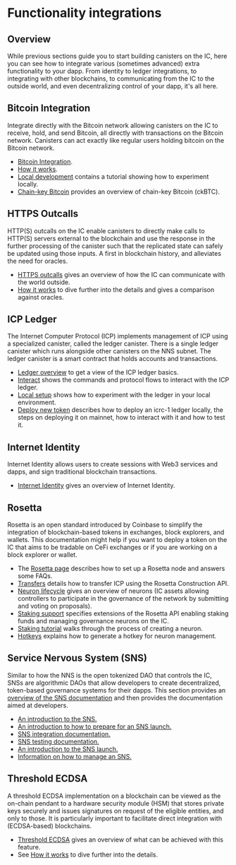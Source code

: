 # Functionality integrations

## Overview

While previous sections guide you to start building canisters on the IC, here you can see how to integrate various (sometimes advanced) extra functionality to your dapp. From identity to ledger integrations, to integrating with other blockchains, to communicating from the IC to the outside world, and even decentralizing control of your dapp, it's all here.

## Bitcoin Integration
Integrate directly with the Bitcoin network allowing canisters on the IC to receive, hold, and send Bitcoin, all directly with transactions on the Bitcoin network. Canisters can act exactly like regular users holding bitcoin on the Bitcoin network.

- [Bitcoin Integration](./bitcoin/index.md).
- [How it works](./bitcoin/bitcoin-how-it-works.md).
- [Local development](./bitcoin/local-development.md) contains a tutorial showing how to experiment locally.
- [Chain-key Bitcoin](./bitcoin/ckbtc.md) provides an overview of chain-key Bitcoin (ckBTC).

## HTTPS Outcalls
HTTP(S) outcalls on the IC enable canisters to directly make calls to HTTP(S) servers external to the blockchain and use the response in the further processing of the canister such that the replicated state can safely be updated using those inputs. A first in blockchain history, and alleviates the need for oracles.

* [HTTPS outcalls](./https-outcalls/index.md) gives an overview of how the IC can communicate with the world outside.
* [How it works](./https-outcalls/https-outcalls-how-it-works.md) to dive further into the details and gives a comparison against oracles.

## ICP Ledger
The Internet Computer Protocol (ICP) implements management of ICP using a specialized canister, called the ledger canister. There is a single ledger canister which runs alongside other canisters on the NNS subnet. The ledger canister is a smart contract that holds accounts and transactions.

* [Ledger overview](./ledger/index.md) to get a view of the ICP ledger basics.
* [Interact](./ledger/interact-with-ledger.md) shows the commands and protocol flows to interact with the ICP ledger.
* [Local setup](./ledger/ledger-local-setup.md) shows how to experiment with the ledger in your local environment.
* [Deploy new token](./ledger/icrc1-ledger-local-setup.md) describes how to deploy an icrc-1 ledger locally, the steps on deploying it on mainnet, how to interact with it and how to test it.

## Internet Identity
Internet Identity allows users to create sessions with Web3 services and dapps, and sign traditional blockchain transactions.
* [Internet Identity](../../references/ii-spec.md) gives an overview of Internet Identity.

## Rosetta
Rosetta is an open standard introduced by Coinbase to simplify the integration of blockchain-based tokens in exchanges, block explorers, and wallets. This documentation might help if you want to deploy a token on the IC that aims to be tradable on CeFi exchanges or if you are working on a block explorer or wallet.
* The [Rosetta page](./rosetta/index.md) describes how to set up a Rosetta node and answers some FAQs.
* [Transfers](./rosetta/transfers.md) details how to transfer ICP using the Rosetta Construction API.
* [Neuron lifecycle](./rosetta/neuron-lifecycle.md) gives an overview of neurons (IC assets allowing controllers to participate in the governance of the network by submitting and voting on proposals).
* [Staking support](./rosetta/staking-support.md) specifies extensions of the Rosetta API enabling staking funds and managing governance neurons on the IC.
* [Staking tutorial](./rosetta/staking-tutorial.md) walks through the process of creating a neuron.
* [Hotkeys](./rosetta/hotkeys.md) explains how to generate a hotkey for neuron management.

## Service Nervous System (SNS)
Similar to how the NNS is the open tokenized DAO that controls the IC, SNSs are algorithmic DAOs that allow developers to create decentralized, token-based governance systems for their dapps. This section provides an [overview of the SNS documentation](./sns/index.md) and then provides the documentation aimed at developers.

* [An introduction to the SNS.](./sns/introduction/sns-intro-high-level.md)
* [An introduction to how to prepare for an SNS launch.](./sns/tokenomics/index.md)
* [SNS integration documentation.](./sns/integrating/index.md)
* [SNS testing documentation.](./sns/testing/testing-before-launch.md)
* [An introduction to the SNS launch.](./sns/launching/launch-summary.md)
* [Information on how to manage an SNS.](./sns/managing/manage-sns-intro.md)

## Threshold ECDSA
A threshold ECDSA implementation on a blockchain can be viewed as the on-chain pendant to a hardware security module (HSM) that stores private keys securely and issues signatures on request of the eligible entities, and only to those. It is particularly important to facilitate direct integration with (ECDSA-based) blockchains.

* [Threshold ECDSA](./t-ecdsa/index.md) gives an overview of what can be achieved with this feature.
* See [How it works](./t-ecdsa/t-ecdsa-how-it-works.md) to dive further into the details.







